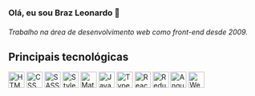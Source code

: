 ### Olá, eu sou Braz Leonardo 👋 

#### 
<em>Trabalho na área de desenvolvimento web como front-end desde 2009.</em>

## Principais tecnológicas
<span title="HTML"><img height="32" src="https://img.shields.io/badge/HTML5-E34F26?style=for-the-badge&logo=html5&logoColor=white" alt="HTML" /></span>
<span title="CSS"><img height="32" src="https://img.shields.io/badge/CSS3-1572B6?style=for-the-badge&logo=css3&logoColor=white" alt="CSS" /></span>
<span title="SASS"><img height="32" src="https://img.shields.io/badge/scss-white?style=for-the-badge&logo=sass&color=%23f2f2f2" alt="SASS" /></span>
<span title="Styled Components"><img height="32" src="https://img.shields.io/badge/styled%20components-white?style=for-the-badge&logo=styled%20components&color=%23d9d1ca" alt="Styled Components" /></span>
<span title="Material UI"><img height="32" src="https://img.shields.io/badge/Material%20UI-007FFF?style=for-the-badge&logo=mui&logoColor=white" alt="Material UI" /></span>
<span title="JavaScript"><img height="32" src="https://img.shields.io/badge/JavaScript-323330?style=for-the-badge&logo=javascript&logoColor=F7DF1E" alt="JavaScript" /></span>
<span title="TypeScript"><img height="32" src="https://img.shields.io/badge/TypeScript-007ACC?style=for-the-badge&logo=typescript&logoColor=white" alt="TypeScript" /></span>
<span title="ReactJS"><img  height="32" src="https://img.shields.io/badge/React-20232A?style=for-the-badge&logo=react&logoColor=61DAFB" alt="ReactJS" /></span>
<span title="Redux"><img height="32" src="https://img.shields.io/badge/Redux-593D88?style=for-the-badge&logo=redux&logoColor=white" alt="Redux" /></span>
<span title="AngulaJS"><img  height="32" src="https://img.shields.io/badge/angular-white?style=for-the-badge&logo=Angular&color=%23e40036" alt="Angular" /></span>
<span title="Webpack"><img  height="32" src="https://img.shields.io/badge/webpack-blue?style=for-the-badge&logo=webpack&color=%232b3a42" alt="Webpack" /></span>

<!--
**brazleonardo/brazleonardo** is a ✨ _special_ ✨ repository because its `README.md` (this file) appears on your GitHub profile.

Here are some ideas to get you started:

- 🔭 I’m currently working on ...
- 🌱 I’m currently learning ...
- 👯 I’m looking to collaborate on ...
- 🤔 I’m looking for help with ...
- 💬 Ask me about ...
- 📫 How to reach me: ...
- 😄 Pronouns: ...
- ⚡ Fun fact: ...
-->
